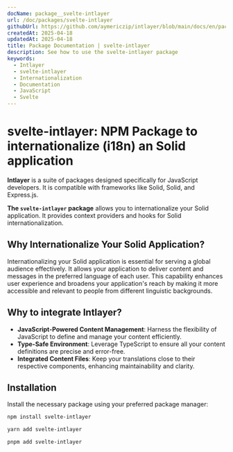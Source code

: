 ```yaml
---
docName: package__svelte-intlayer
url: /doc/packages/svelte-intlayer
githubUrl: https://github.com/aymericzip/intlayer/blob/main/docs/en/packages/svelte-intlayer/index.md
createdAt: 2025-04-18
updatedAt: 2025-04-18
title: Package Documentation | svelte-intlayer
description: See how to use the svelte-intlayer package
keywords:
  - Intlayer
  - svelte-intlayer
  - Internationalization
  - Documentation
  - JavaScript
  - Svelte
---
```


# svelte-intlayer: NPM Package to internationalize (i18n) an Solid application

**Intlayer** is a suite of packages designed specifically for JavaScript developers. It is compatible with frameworks like Solid, Solid, and Express.js.

**The `svelte-intlayer` package** allows you to internationalize your Solid application. It provides context providers and hooks for Solid internationalization.

## Why Internationalize Your Solid Application?

Internationalizing your Solid application is essential for serving a global audience effectively. It allows your application to deliver content and messages in the preferred language of each user. This capability enhances user experience and broadens your application's reach by making it more accessible and relevant to people from different linguistic backgrounds.

## Why to integrate Intlayer?

- **JavaScript-Powered Content Management**: Harness the flexibility of JavaScript to define and manage your content efficiently.
- **Type-Safe Environment**: Leverage TypeScript to ensure all your content definitions are precise and error-free.
- **Integrated Content Files**: Keep your translations close to their respective components, enhancing maintainability and clarity.

## Installation

Install the necessary package using your preferred package manager:

```bash packageManager="npm"
npm install svelte-intlayer
```

```bash packageManager="yarn"
yarn add svelte-intlayer
```

```bash packageManager="pnpm"
pnpm add svelte-intlayer
```
